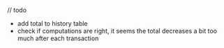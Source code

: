 // todo
- add total to history table
- check if computations are right, it seems the total decreases a bit too much after each transaction
